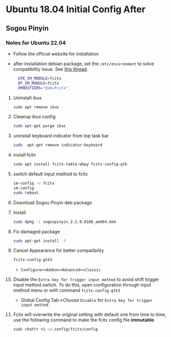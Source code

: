 # Ubuntu 18.04 Initial Config After 

## Sogou Pinyin

### Notes for Ubuntu 22.04

- Follow the official website for installation
- after installation debian package, set the `/etc/environment` to solve compatibility issue. See [this thread](https://askubuntu.com/questions/1406597/how-to-get-sogou-pinyin-ime-work-properly-in-ubuntu-22-04).
  
  ```bash
    GTK_IM_MODULE=fcitx
    QT_IM_MODULE=fcitx
    XMODIFIERS="@im=fcitx"
  ```

1. Uninstall ibus

    ```bash
    sudo apt remove ibus
    ```

2. Cleanup ibus config

    ```bash
    sudo apt-get purge ibus
    ```

3. uninstall keyboard indicator from top task bar

    ```bash
    sudo  apt-get remove indicator-keyboard
    ```

4. install fcitx

    ```bash
    sudo apt install fcitx-table-wbpy fcitx-config-gtk
    ```

5. switch default input method to fcitx

    ```bash
    im-config -n fcitx
    im-config
    sudo reboot
    ```

6. Download Sogou Pinyin deb package

7. Install

    ```bash
    sudo dpkg -i sogoupinyin_2.2.0.0108_amd64.deb
    ```

8. Fix damaged package

    ```bash
    sudo apt-get install -f
    ```

9. Cancel Appearance for better compatibility

    ```bash
    fcitx-config-gtk3
    ```

    * `Configure>>Addon>>Advanced>>Classic`

10. Disable the `Extra key for trigger input method` to avoid shift trigger input method switch. To do this, open configuration through input method menu or with command `fcitx-config-gtk3`
    * Global Config Tab->Choose `Disable` for `Extra key for trigger input method`

11. Fcitx will overwrite the original setting with default one from time to time, use the following command to make the fcitx config file **immutable**.

    ```bash
    sudo chattr +i ~/.config/fcitx/config
    ```
